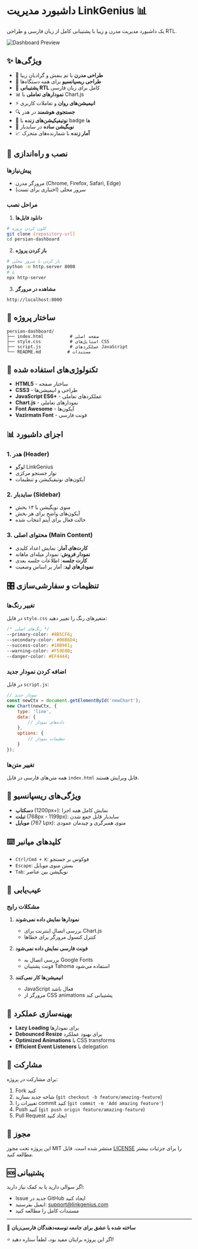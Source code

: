 # داشبورد مدیریت LinkGenius 📊

یک داشبورد مدیریت مدرن و زیبا با پشتیبانی کامل از زبان فارسی و طراحی RTL.

![Dashboard Preview](https://via.placeholder.com/800x400/8B5CF6/FFFFFF?text=Persian+Dashboard)

## ✨ ویژگی‌ها

- 🎨 **طراحی مدرن** با تم بنفش و گرادیان زیبا
- 📱 **طراحی ریسپانسیو** برای همه دستگاه‌ها
- 🌙 **پشتیبانی RTL** کامل برای زبان فارسی
- 📊 **نمودارهای تعاملی** با Chart.js
- ⚡ **انیمیشن‌های روان** و تعاملات کاربری
- 🔍 **جستجوی هوشمند** در هدر
- 📧 **نوتیفیکیشن‌های زنده** با badge ها
- 🎯 **نویگیشن ساده** در سایدبار
- 📈 **آمار زنده** با شمارنده‌های متحرک

## 🚀 نصب و راه‌اندازی

### پیش‌نیازها
- مرورگر مدرن (Chrome, Firefox, Safari, Edge)
- سرور محلی (اختیاری برای تست)

### مراحل نصب

1. **دانلود فایل‌ها**
```bash
# کلون کردن پروژه
git clone [repository-url]
cd persian-dashboard
```

2. **باز کردن پروژه**
```bash
# باز کردن با سرور محلی
python -m http.server 8000
# یا
npx http-server
```

3. **مشاهده در مرورگر**
```
http://localhost:8000
```

## 📁 ساختار پروژه

```
persian-dashboard/
├── index.html          # صفحه اصلی
├── style.css           # استایل‌های CSS
├── script.js           # عملکردهای JavaScript
└── README.md          # مستندات
```

## 🎨 تکنولوژی‌های استفاده شده

- **HTML5** - ساختار صفحه
- **CSS3** - طراحی و انیمیشن‌ها
- **JavaScript ES6+** - عملکردهای تعاملی
- **Chart.js** - نمودارهای تعاملی
- **Font Awesome** - آیکون‌ها
- **Vazirmatn Font** - فونت فارسی

## 📊 اجزای داشبورد

### 1. هدر (Header)
- لوگو LinkGenius
- نوار جستجو مرکزی
- آیکون‌های نوتیفیکیشن و تنظیمات

### 2. سایدبار (Sidebar)
- منوی نویگیشن با ۱۴ بخش
- آیکون‌های واضح برای هر بخش
- حالت فعال برای آیتم انتخاب شده

### 3. محتوای اصلی (Main Content)
- **کارت‌های آمار**: نمایش اعداد کلیدی
- **نمودار فروش**: نمودار میله‌ای ماهانه
- **کارت جلسه**: اطلاعات جلسه بعدی
- **نمودارهای لید**: آمار بر اساس وضعیت

## 🎛️ تنظیمات و سفارشی‌سازی

### تغییر رنگ‌ها
در فایل `style.css` متغیرهای رنگ را تغییر دهید:

```css
/* رنگ‌های اصلی */
--primary-color: #8B5CF6;
--secondary-color: #06B6D4;
--success-color: #10B981;
--warning-color: #F59E0B;
--danger-color: #EF4444;
```

### اضافه کردن نمودار جدید
در فایل `script.js`:

```javascript
// نمودار جدید
const newCtx = document.getElementById('newChart');
new Chart(newCtx, {
    type: 'line',
    data: {
        // داده‌های نمودار
    },
    options: {
        // تنظیمات نمودار
    }
});
```

### تغییر متن‌ها
همه متن‌های فارسی در فایل `index.html` قابل ویرایش هستند.

## 📱 ویژگی‌های ریسپانسیو

- **دسکتاپ** (1200px+): نمایش کامل همه اجزا
- **تبلت** (768px - 1199px): سایدبار قابل جمع شدن
- **موبایل** (تا 767px): منوی همبرگری و چیدمان عمودی

## ⌨️ کلیدهای میانبر

- `Ctrl/Cmd + K`: فوکوس بر جستجو
- `Escape`: بستن منوی موبایل
- `Tab`: نویگیشن بین عناصر

## 🔧 عیب‌یابی

### مشکلات رایج

1. **نمودارها نمایش داده نمی‌شوند**
   - بررسی اتصال اینترنت برای Chart.js
   - کنترل کنسول مرورگر برای خطاها

2. **فونت فارسی نمایش داده نمی‌شود**
   - بررسی اتصال به Google Fonts
   - فونت پشتیبان Tahoma استفاده می‌شود

3. **انیمیشن‌ها کار نمی‌کنند**
   - JavaScript فعال باشد
   - مرورگر از CSS animations پشتیبانی کند

## 🚀 بهینه‌سازی عملکرد

- **Lazy Loading** برای نمودارها
- **Debounced Resize** برای بهبود عملکرد
- **Optimized Animations** با CSS transforms
- **Efficient Event Listeners** با delegation

## 🤝 مشارکت

برای مشارکت در پروژه:

1. Fork کنید
2. شاخه جدید بسازید (`git checkout -b feature/amazing-feature`)
3. تغییرات را commit کنید (`git commit -m 'Add amazing feature'`)
4. Push کنید (`git push origin feature/amazing-feature`)
5. Pull Request ایجاد کنید

## 📄 مجوز

این پروژه تحت مجوز MIT منتشر شده است. فایل [LICENSE](LICENSE) را برای جزئیات بیشتر مطالعه کنید.

## 🆘 پشتیبانی

اگر سوالی دارید یا به کمک نیاز دارید:

- Issue جدید در GitHub ایجاد کنید
- ایمیل بفرستید: support@linkgenius.com
- مستندات کامل را مطالعه کنید

---

💝 **ساخته شده با عشق برای جامعه توسعه‌دهندگان فارسی‌زبان**

⭐ اگر این پروژه برایتان مفید بود، لطفاً ستاره دهید!